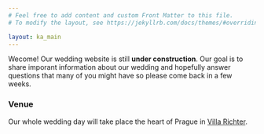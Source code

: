 ```yaml
---
# Feel free to add content and custom Front Matter to this file.
# To modify the layout, see https://jekyllrb.com/docs/themes/#overriding-theme-defaults

layout: ka_main
---
```


Wecome! Our wedding website is still **under construction**. Our goal is to share imporant information about our wedding and hopefully answer questions that many of you might have so please come back in a few weeks.


### Venue 
Our whole wedding day will take place the heart of Prague in [Villa Richter](https://www.villarichter.cz/en/).

<!---
### Program
tbd

### Arrival

#### By public transport

#### By car

#### How to get to Prague?

#### Public transport in Prague
 
### Accommodation tips
tbd

### FAQ 
1. What kind of *gifts* would you appreciate?
2. What is the *dresscode* for the day?
3. Is there something being organized for *kids*?
4. What kind of *food* can I expect?
--->

